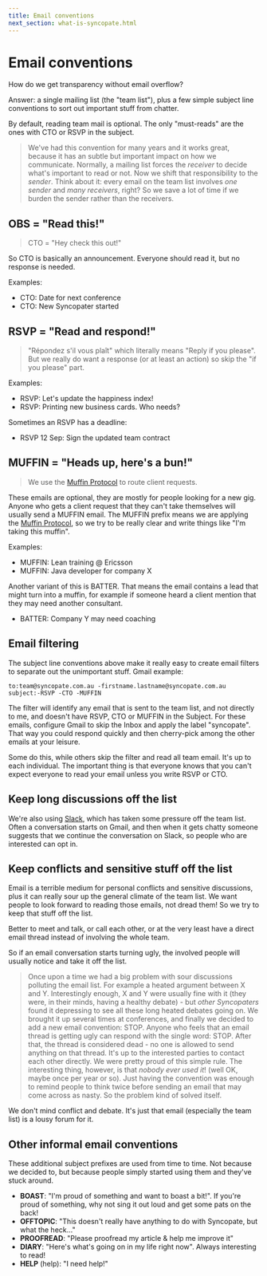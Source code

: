 ```yaml
---
title: Email conventions
next_section: what-is-syncopate.html
---
```


Email conventions
=================

How do we get transparency without email overflow?

Answer: a single mailing list (the "team list"), plus a few simple subject line conventions to sort out important stuff from chatter.

By default, reading team mail is optional. The only "must-reads" are the ones with CTO or RSVP in the subject.

> We've had this convention for many years and it works great, because it has an subtle but important impact on how we communicate. Normally, a mailing list forces the *receiver* to decide what's important to read or not. Now we shift that responsibility to the *sender*. Think about it: every email on the team list involves *one sender* and *many receivers*, right? So we save a lot of time if we burden the sender rather than the receivers.

OBS = "Read this!"
------------------

> CTO =  "Hey check this out!"

So CTO is basically an announcement. Everyone should read it, but no response is needed.

Examples:

-   CTO: Date for next conference
-   CTO: New Syncopater started

RSVP = "Read and respond!"
-------------------------

> "Répondez s'il vous plaît" which literally means "Reply if you please". But we really do want a response (or at least an action) so skip the "if you please" part.

Examples:

-   RSVP: Let's update the happiness index!
-   RSVP: Printing new business cards. Who needs?

Sometimes an RSVP has a deadline:

-   RSVP 12 Sep: Sign the updated team contract

MUFFIN = "Heads up, here's a bun!"
---------------------------------

> We use the [Muffin Protocol](muffin-protocol.html) to route client requests.

These emails are optional, they are mostly for people looking for a new gig. Anyone who gets a client request that they can't take themselves will usually send a MUFFIN email. The MUFFIN prefix means we are applying the [Muffin Protocol](muffin-protocol.html), so we try to be really clear and write things like "I'm taking this muffin".

Examples:

-   MUFFIN: Lean training @ Ericsson
-   MUFFIN: Java developer for company X

Another variant of this is BATTER. That means the email contains a lead that might turn into a muffin, for example if someone heard a client mention that they may need another consultant.

-   BATTER: Company Y may need coaching

Email filtering
---------------

The subject line conventions above make it really easy to create email filters to separate out the unimportant stuff. Gmail example:

    to:team@syncopate.com.au -firstname.lastname@syncopate.com.au
    subject:-RSVP -CTO -MUFFIN

The filter will identify any email that is sent to the team list, and not directly to me, and doesn't have RSVP, CTO or MUFFIN in the Subject. For these emails, configure Gmail to skip the Inbox and apply the label "syncopate". That way you could respond quickly and then cherry-pick among the other emails at your leisure.

Some do this, while others skip the filter and read all team email. It's up to each individual. The important thing is that everyone knows that you can't expect everyone to read your email unless you write RSVP or CTO.

Keep long discussions off the list
----------------------------------

We're also using [Slack](http://www.slack.com), which has taken some pressure off the team list. Often a conversation starts on Gmail, and then when it gets chatty someone suggests that we continue the conversation on Slack, so people who are interested can opt in.

Keep conflicts and sensitive stuff off the list
-----------------------------------------------

Email is a terrible medium for personal conflicts and sensitive discussions, plus it can really sour up the general climate of the team list. We want people to look forward to reading those emails, not dread them! So we try to keep that stuff off the list.

Better to meet and talk, or call each other, or at the very least have a direct email thread instead of involving the whole team.

So if an email conversation starts turning ugly, the involved people will usually notice and take it off the list.

> Once upon a time we had a big problem with sour discussions polluting the email list. For example a heated argument between X and Y. Interestingly enough, X and Y were usually fine with it (they were, in their minds, having a healthy debate) - but *other Syncopaters* found it depressing to see all these long heated debates going on. We brought it up several times at conferences, and finally we decided to add a new email convention: STOP. Anyone who feels that an email thread is getting ugly can respond with the single word: STOP. After that, the thread is considered dead - no one is allowed to send anything on that thread. It's up to the interested parties to contact each other directly. We were pretty proud of this simple rule. The interesting thing, however, is that *nobody ever used it*! (well OK, maybe once per year or so). Just having the convention was enough to remind people to think twice before sending an email that may come across as nasty. So the problem kind of solved itself.

We don't mind conflict and debate. It's just that email (especially the team list) is a lousy forum for it.

Other informal email conventions
--------------------------------

These additional subject prefixes are used from time to time. Not because we decided to, but because people simply started using them and they've stuck around.

-   **BOAST**: "I'm proud of something and want to boast a bit!". If you're proud of something, why not sing it out loud and get some pats on the back!
-   **OFFTOPIC**: "This doesn't really have anything to do with Syncopate, but what the heck..."
-   **PROOFREAD**: "Please proofread my article & help me improve it"
-   **DIARY**: "Here's what's going on in my life right now". Always interesting to read!
-   **HELP** (help): "I need help!"
